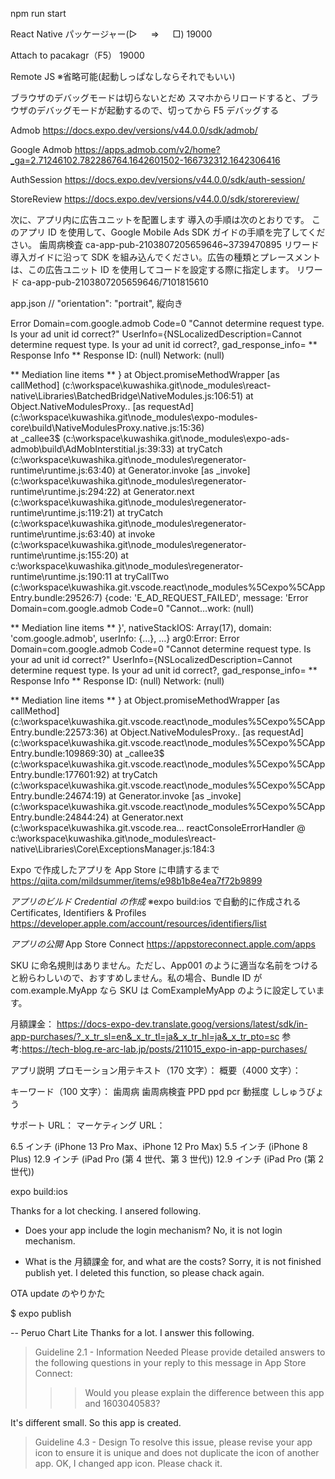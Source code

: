 npm run start

React Native パッケージャー(▷ 　 ⇒ 　 □)
19000

Attach to pacakagr（F5）
19000

Remote JS
※省略可能(起動しっぱなしならそれでもいい)

ブラウザのデバッグモードは切らないとだめ
スマホからリロードすると、ブラウザのデバッグモードが起動するので、切ってから F5 デバッグする

Admob
https://docs.expo.dev/versions/v44.0.0/sdk/admob/

Google Admob
https://apps.admob.com/v2/home?_ga=2.71246102.782286764.1642601502-166732312.1642306416

AuthSession
https://docs.expo.dev/versions/v44.0.0/sdk/auth-session/

StoreReview
https://docs.expo.dev/versions/v44.0.0/sdk/storereview/

次に、アプリ内に広告ユニットを配置します
導入の手順は次のとおりです。
このアプリ ID を使用して、Google Mobile Ads SDK ガイドの手順を完了してください。
歯周病検査 ca-app-pub-2103807205659646~3739470895
リワード導入ガイドに沿って SDK を組み込んでください。広告の種類とプレースメントは、この広告ユニット ID を使用してコードを設定する際に指定します。
リワード ca-app-pub-2103807205659646/7101815610

app.json
// "orientation": "portrait", 縦向き

Error Domain=com.google.admob Code=0 "Cannot determine request type. Is your ad unit id correct?" UserInfo={NSLocalizedDescription=Cannot determine request type. Is your ad unit id correct?, gad_response_info= ** Response Info **
Response ID: (null)
Network: (null)

** Mediation line items **
}
at Object.promiseMethodWrapper [as callMethod] (c:\workspace\kuwashika.git\node_modules\react-native\Libraries\BatchedBridge\NativeModules.js:106:51)
at Object.NativeModulesProxy.<computed>.<computed> [as requestAd] (c:\workspace\kuwashika.git\node_modules\expo-modules-core\build\NativeModulesProxy.native.js:15:36)  
at \_callee3$ (c:\workspace\kuwashika.git\node_modules\expo-ads-admob\build\AdMobInterstitial.js:39:33)
at tryCatch (c:\workspace\kuwashika.git\node_modules\regenerator-runtime\runtime.js:63:40)
at Generator.invoke [as _invoke] (c:\workspace\kuwashika.git\node_modules\regenerator-runtime\runtime.js:294:22)
at Generator.next (c:\workspace\kuwashika.git\node_modules\regenerator-runtime\runtime.js:119:21)
at tryCatch (c:\workspace\kuwashika.git\node_modules\regenerator-runtime\runtime.js:63:40)
at invoke (c:\workspace\kuwashika.git\node_modules\regenerator-runtime\runtime.js:155:20)
at c:\workspace\kuwashika.git\node_modules\regenerator-runtime\runtime.js:190:11
at tryCallTwo (c:\workspace\kuwashika.git\.vscode\.react\node_modules%5Cexpo%5CAppEntry.bundle:29526:7) {code: 'E_AD_REQUEST_FAILED', message: 'Error Domain=com.google.admob Code=0 "Cannot…work: (null)

** Mediation line items **
}', nativeStackIOS: Array(17), domain: 'com.google.admob', userInfo: {…}, …}
arg0:Error: Error Domain=com.google.admob Code=0 "Cannot determine request type. Is your ad unit id correct?" UserInfo={NSLocalizedDescription=Cannot determine request type. Is your ad unit id correct?, gad_response_info= ** Response Info **
Response ID: (null)
Network: (null)

** Mediation line items **
}
at Object.promiseMethodWrapper [as callMethod] (c:\workspace\kuwashika.git\.vscode\.react\node_modules%5Cexpo%5CAppEntry.bundle:22573:36)
at Object.NativeModulesProxy.<computed>.<computed> [as requestAd] (c:\workspace\kuwashika.git\.vscode\.react\node_modules%5Cexpo%5CAppEntry.bundle:109869:30)
at \_callee3$ (c:\workspace\kuwashika.git\.vscode\.react\node_modules%5Cexpo%5CAppEntry.bundle:177601:92)
at tryCatch (c:\workspace\kuwashika.git\.vscode\.react\node_modules%5Cexpo%5CAppEntry.bundle:24674:19)
at Generator.invoke [as _invoke] (c:\workspace\kuwashika.git\.vscode\.react\node_modules%5Cexpo%5CAppEntry.bundle:24844:24)
at Generator.next (c:\workspace\kuwashika.git\.vscode\.rea...
reactConsoleErrorHandler @ c:\workspace\kuwashika.git\node_modules\react-native\Libraries\Core\ExceptionsManager.js:184:3

Expo で作成したアプリを App Store に申請するまで
https://qiita.com/mildsummer/items/e98b1b8e4ea7f72b9899

_アプリのビルド Credential の作成_
※expo build:ios で自動的に作成される
Certificates, Identifiers & Profiles
https://developer.apple.com/account/resources/identifiers/list

_アプリの公開_
App Store Connect
https://appstoreconnect.apple.com/apps

SKU に命名規則はありません。ただし、App001 のように適当な名前をつけると紛らわしいので、おすすめしません。私の場合、Bundle ID が com.example.MyApp なら SKU は ComExampleMyApp のように設定しています。

月額課金：
https://docs-expo-dev.translate.goog/versions/latest/sdk/in-app-purchases/?_x_tr_sl=en&_x_tr_tl=ja&_x_tr_hl=ja&_x_tr_pto=sc
参考:https://tech-blog.re-arc-lab.jp/posts/211015_expo-in-app-purchases/

アプリ説明
プロモーション用テキスト（170 文字）：
概要（4000 文字）：

キーワード（100 文字）：
歯周病 歯周病検査 PPD ppd pcr 動揺度 ししゅうびょう

サポート URL：
マーケティング URL：

6.5 インチ (iPhone 13 Pro Max、iPhone 12 Pro Max)
5.5 インチ (iPhone 8 Plus)
12.9 インチ (iPad Pro (第 4 世代、第 3 世代))
12.9 インチ (iPad Pro (第 2 世代))

expo build:ios

Thanks for a lot checking.
I ansered following.

- Does your app include the login mechanism?
  No, it is not login mechanism.

- What is the 月額課金 for, and what are the costs?
  Sorry, it is not finished publish yet.
  I deleted this function, so please chack again.

OTA update のやりかた

$ expo publish

-- Peruo Chart Lite
Thanks for a lot.
I answer this following.

> Guideline 2.1 - Information Needed
> Please provide detailed answers to the following questions in your reply to this message in App Store Connect:
> > > Would you please explain the difference between this app and 1603040583?

It's different small.
So this app is created.

> Guideline 4.3 - Design
> To resolve this issue, please revise your app icon to ensure it is unique and does not duplicate the icon of another app.
> OK, I changed app icon.
Please chack it.
